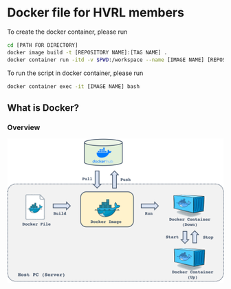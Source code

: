 # Docker file for HVRL members
To create the docker container, please run 
```sh
cd [PATH FOR DIRECTORY]
docker image build -t [REPOSITORY NAME]:[TAG NAME] .
docker container run -itd -v $PWD:/workspace --name [IMAGE NAME] [REPOSITORY NAME]:[TAG NAME] /bin/bash
```

To run the script in docker container, please run
```sh
docker container exec -it [IMAGE NAME] bash
```

## What is Docker?

### Overview
![docker_overview](imgs/docker_overview.png)

